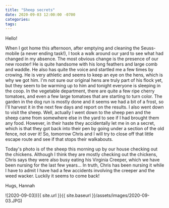 ```yaml
---
title: "Sheep secrets"
date: 2020-09-03 12:00:00 -0700
categories:
tags:
---
```


Hello!

When I got home this afternoon, after emptying and cleaning the Seuss-mobile (a never ending task!), I took a walk around our yard to see what had changed in my absence. The most obvious change is the presence of our new rooster! He is quite handsome with his long feathers and large comb and waddle. He also has quite the voice and startled me a few times by crowing. He is very athletic and seems to keep an eye on the hens, which is why we got him. I'm not sure our original hens are truly part of his flock yet, but they seem to be warming up to him and tonight everyone is sleeping in the coop. In the vegetable department, there are quite a few ripe cherry tomatoes, and even a few large tomatoes that are starting to turn color. The garden in the dog run is mostly done and it seems we had a bit of a frost, so I'll harvest it in the next few days and report on the results. I also went down to visit the sheep. Well, actually I went down to the sheep pen and the sheep came from somewhere else in the yard to see if I had brought them any food. However, in their haste they accidentally let me in on a secret, which is that they got back into their pen by going under a section of the old fence, not over it! So, tomorrow Chris and I will try to close off that little escape route and see if that stops their walkabouts.

Today's photo is of the sheep this morning up by our house checking out the chickens. Although I think they are mostly checking out the chickens, Chris says they were also busy eating his Virginia Creeper, which we have been nursing for the last few years... In truth, Chris has been nursing it while I have to admit I have had a few accidents involving the creeper and the weed wacker. Luckily it seems to come back!

Hugs,
Hannah

![2020-09-03]({{ site.url }}{{ site.baseurl }}/assets/images/2020-09-03.JPG)
